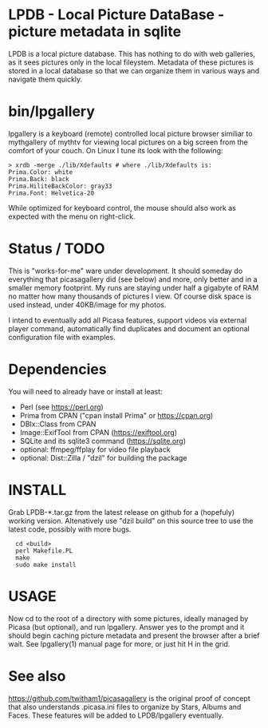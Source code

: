 # LPDB - Local Picture DataBase - picture metadata in sqlite

LPDB is a local picture database.  This has nothing to do with web
galleries, as it sees pictures only in the local fileystem.  Metadata
of these pictures is stored in a local database so that we can
organize them in various ways and navigate them quickly.

# bin/lpgallery

lpgallery is a keyboard (remote) controlled local picture browser
similiar to mythgallery of mythtv for viewing local pictures on a big
screen from the comfort of your couch.  On Linux I tune its look with
the following:

	> xrdb -merge ./lib/Xdefaults # where ./lib/Xdefaults is:
	Prima.Color: white
	Prima.Back: black
	Prima.HiliteBackColor: gray33
	Prima.Font: Helvetica-20

While optimized for keyboard control, the mouse should also work as
expected with the menu on right-click.

# Status / TODO

This is "works-for-me" ware under development.  It should someday do
everything that picasagallery did (see below) and more, only better
and in a smaller memory footprint.  My runs are staying under half a
gigabyte of RAM no matter how many thousands of pictures I view.  Of
course disk space is used instead, under 40KB/image for my photos.

I intend to eventually add all Picasa features, support videos via
external player command, automatically find duplicates and document an
optional configuration file with examples.

# Dependencies

You will need to already have or install at least:

* Perl (see https://perl.org)
* Prima from CPAN ("cpan install Prima" or https://cpan.org)
* DBIx::Class from CPAN
* Image::ExifTool from CPAN (https://exiftool.org)
* SQLite and its sqlite3 command (https://sqlite.org)
* optional: ffmpeg/ffplay for video file playback
* optional: Dist::Zilla / "dzil" for building the package

# INSTALL

Grab LPDB-*.tar.gz from the latest release on github for a (hopefuly)
working version.  Altenatively use "dzil build" on this source tree to
use the latest code, possibly with more bugs.

```
  cd <build>
  perl Makefile.PL
  make
  sudo make install
```

# USAGE

Now cd to the root of a directory with some pictures, ideally managed
by Picasa (but optional), and run lpgallery.  Answer yes to the prompt
and it should begin caching picture metadata and present the browser
after a brief wait.  See lpgallery(1) manual page for more, or just
hit H in the grid.

# See also

https://github.com/twitham1/picasagallery is the original proof of
concept that also understands .picasa.ini files to organize by Stars,
Albums and Faces.  These features will be added to LPDB/lpgallery
eventually.
